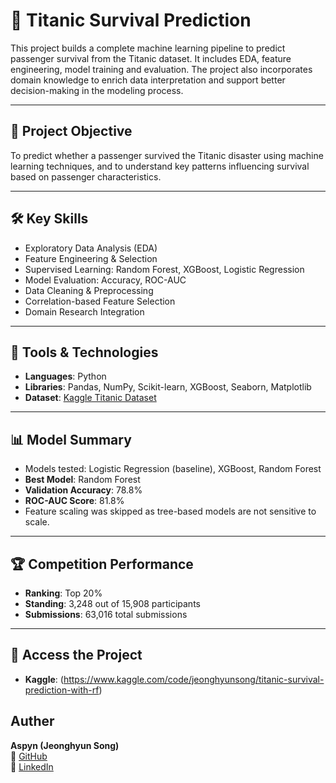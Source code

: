 # 🚢 Titanic Survival Prediction

This project builds a complete machine learning pipeline to predict passenger survival from the Titanic dataset. It includes EDA, feature engineering, model training and evaluation. The project also incorporates domain knowledge to enrich data interpretation and support better decision-making in the modeling process.

---

## 🎯 Project Objective

To predict whether a passenger survived the Titanic disaster using machine learning techniques, and to understand key patterns influencing survival based on passenger characteristics.

---

## 🛠️ Key Skills

- Exploratory Data Analysis (EDA)
- Feature Engineering & Selection
- Supervised Learning: Random Forest, XGBoost, Logistic Regression
- Model Evaluation: Accuracy, ROC-AUC
- Data Cleaning & Preprocessing
- Correlation-based Feature Selection
- Domain Research Integration

---

## 🧰 Tools & Technologies

- **Languages**: Python  
- **Libraries**: Pandas, NumPy, Scikit-learn, XGBoost, Seaborn, Matplotlib  
- **Dataset**: [Kaggle Titanic Dataset](https://www.kaggle.com/competitions/titanic)

---

## 📊 Model Summary

- Models tested: Logistic Regression (baseline), XGBoost, Random Forest  
- **Best Model**: Random Forest  
- **Validation Accuracy**: 78.8%  
- **ROC-AUC Score**: 81.8%  
- Feature scaling was skipped as tree-based models are not sensitive to scale.

---

## 🏆 Competition Performance

- **Ranking**: Top 20%  
- **Standing**: 3,248 out of 15,908 participants  
- **Submissions**: 63,016 total submissions

---

## 🔗 Access the Project 
- **Kaggle**: (https://www.kaggle.com/code/jeonghyunsong/titanic-survival-prediction-with-rf)  

## Auther
**Aspyn (Jeonghyun Song)** <br>
🔗 [GitHub](https://github.com/Aspyn25)  
🔗 [LinkedIn](https://www.linkedin.com/in/aspyn25)  
